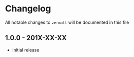 # Changelog

All notable changes to `zermatt` will be documented in this file

## 1.0.0 - 201X-XX-XX

- initial release
